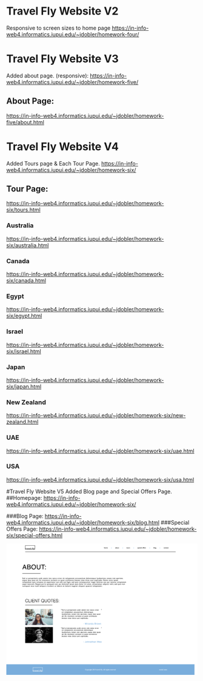 # Travel Fly Website V2
Responsive to screen sizes to home page
https://in-info-web4.informatics.iupui.edu/~jdobler/homework-four/


# Travel Fly Website V3
Added about page. (responsive):
https://in-info-web4.informatics.iupui.edu/~jdobler/homework-five/
## About Page:
https://in-info-web4.informatics.iupui.edu/~jdobler/homework-five/about.html

# Travel Fly Website V4
Added Tours page & Each Tour Page.
https://in-info-web4.informatics.iupui.edu/~jdobler/homework-six/
## Tour Page: 
https://in-info-web4.informatics.iupui.edu/~jdobler/homework-six/tours.html
### Australia
https://in-info-web4.informatics.iupui.edu/~jdobler/homework-six/australia.html
### Canada
https://in-info-web4.informatics.iupui.edu/~jdobler/homework-six/canada.html
### Egypt
https://in-info-web4.informatics.iupui.edu/~jdobler/homework-six/egypt.html
### Israel
https://in-info-web4.informatics.iupui.edu/~jdobler/homework-six/israel.html
### Japan
https://in-info-web4.informatics.iupui.edu/~jdobler/homework-six/japan.html
### New Zealand
https://in-info-web4.informatics.iupui.edu/~jdobler/homework-six/new-zealand.html
### UAE
https://in-info-web4.informatics.iupui.edu/~jdobler/homework-six/uae.html
### USA
https://in-info-web4.informatics.iupui.edu/~jdobler/homework-six/usa.html


#Travel Fly Website V5
Added Blog page and Special Offers Page.
##Homepage:
https://in-info-web4.informatics.iupui.edu/~jdobler/homework-six/

###Blog Page:
https://in-info-web4.informatics.iupui.edu/~jdobler/homework-six/blog.html
###Special Offers Page:
https://in-info-web4.informatics.iupui.edu/~jdobler/homework-six/special-offers.html


![Travel Fly About Page preview](/images/screenshot.png "Travel Fly")
